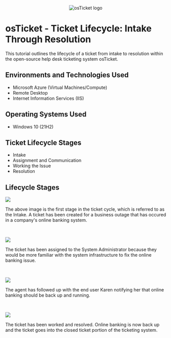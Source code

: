 <p align="center">
<img src="https://i.imgur.com/Clzj7Xs.png" alt="osTicket logo"/>
</p>

<h1>osTicket - Ticket Lifecycle: Intake Through Resolution</h1>
This tutorial outlines the lifecycle of a ticket from intake to resolution within the open-source help desk ticketing system osTicket.<br />




<h2>Environments and Technologies Used</h2>

- Microsoft Azure (Virtual Machines/Compute)
- Remote Desktop
- Internet Information Services (IIS)

<h2>Operating Systems Used </h2>

- Windows 10</b> (21H2)

<h2>Ticket Lifecycle Stages</h2>

- Intake
- Assignment and Communication
- Working the Issue
- Resolution

<h2>Lifecycle Stages</h2>

<p>
<img src=https://i.imgur.com/rShvOOI.jpg/>
</p>
<p>
The above image is the first stage in the ticket cycle, which is referred to as the Intake. A ticket has been created for a business outage that has occured in a company's online banking system.  
</p>
<br />

<p>
<img src=https://i.imgur.com/AtSuETk.jpg/>
</p>
<p>
The ticket has been assigned to the System Administrator because they would be more familiar with the system infrastructure to fix the online banking issue.  
</p>
<br />

<p>
<img src=https://i.imgur.com/DVIvmLm.jpg/>
</p>
<p>
The agent has followed up with the end user Karen notifying her that online banking should be back up and running. 
</p>
<br />

<p>
<img src=https://i.imgur.com/bbEdxMI.jpg/>
</p>
<p>
The ticket has been worked and resolved. Online banking is now back up and the ticket goes into the closed ticket portion of the ticketing system. 
</p>
<br />

